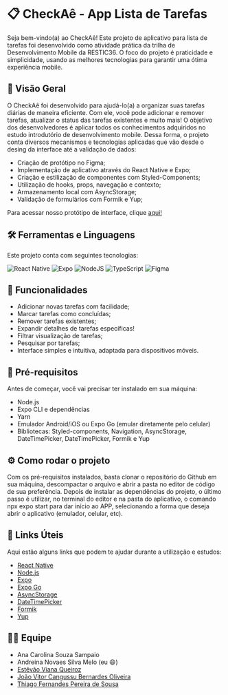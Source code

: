 # 📋 CheckAê - App Lista de Tarefas
Seja bem-vindo(a) ao CheckAê! Este projeto de aplicativo para lista de tarefas foi desenvolvido como atividade prática da trilha de Desenvolvimento Mobile da RESTIC36. O foco do projeto é praticidade e simplicidade, usando as melhores tecnologias para garantir uma ótima experiência mobile. 

## 🚀 Visão Geral
O CheckAê foi desenvolvido para ajudá-lo(a) a organizar suas tarefas diárias de maneira eficiente. Com ele, você pode adicionar e remover tarefas, atualizar o status das tarefas existentes e muito mais! O objetivo dos desenvolvedores é aplicar todos os conhecimentos adquiridos no estudo introdutório de desenvolvimento mobile. Dessa forma, o projeto conta diversos mecanismos e tecnologias aplicadas que vão desde o desing da interface até a validação de dados: 
- Criação de protótipo no Figma;
- Implementação de aplicativo através do React Native e Expo;
- Criação e estilização de componentes com Styled-Components;
- Utilização de hooks, props, navegação e contexto;
- Armazenamento local com AsyncStorage;
- Validação de formulários com Formik e Yup;

Para acessar nosso protótipo de interface, clique [aqui!](https://www.figma.com/design/j1o0oZpC8tPy8jPxu6TnXy/Lista-de-Tarefas---Andreina?node-id=0-1&t=lKGL6T6oB4nzuRA9-1)

## 🛠️ Ferramentas e Linguagens
Este projeto conta com seguintes tecnologias:

![React Native](https://img.shields.io/badge/react_native-%2320232a.svg?style=for-the-badge&logo=react&logoColor=%2361DAFB) 
![Expo](https://img.shields.io/badge/expo-1C1E24?style=for-the-badge&logo=expo&logoColor=#D04A37) 
![NodeJS](https://img.shields.io/badge/node.js-6DA55F?style=for-the-badge&logo=node.js&logoColor=white) 
![TypeScript](https://img.shields.io/badge/typescript-%23007ACC.svg?style=for-the-badge&logo=typescript&logoColor=white)
![Figma](https://img.shields.io/badge/figma-%23F24E1E.svg?style=for-the-badge&logo=figma&logoColor=white)

## 🎯 Funcionalidades
- Adicionar novas tarefas com facilidade;
- Marcar tarefas como concluídas;
- Remover tarefas existentes;
- Expandir detalhes de tarefas específicas!
- Filtrar visualização de tarefas;
- Pesquisar por tarefas;
- Interface simples e intuitiva, adaptada para dispositivos móveis.

## 🧩 Pré-requisitos
Antes de começar, você vai precisar ter instalado em sua máquina:

- Node.js 
- Expo CLI e dependências 
- Yarn
- Emulador Android/iOS ou Expo Go (emular diretamente pelo celular)
- Bibliotecas: Styled-components, Navigation, AsyncStorage, DateTimePicker, DateTimePicker, Formik e Yup

## ⚙️ Como rodar o projeto

Com os pré-requisitos instalados, basta clonar o repositório do Github em sua máquina, descompactar o arquivo e abrir a pasta no editor de código de sua preferência. Depois de instalar as dependências do projeto, o último passo é utilizar, no terminal do editor e na pasta do aplicativo, o comando npx expo start para dar início ao APP, selecionando a forma que deseja abrir o aplicativo (emulador, celular, etc).

## 🔗 Links Úteis

Aqui estão alguns links que podem te ajudar durante a utilização e estudos:

- [React Native](https://reactnative.dev/docs/getting-started)
- [Node.js](https://nodejs.org/en/)
- [Expo](https://docs.expo.dev/tutorial/create-your-first-app/)
- [Expo Go](https://expo.dev/go)
- [AsyncStorage](https://react-native-async-storage.github.io/async-storage/docs/install)
- [DateTimePicker](https://docs.expo.dev/versions/latest/sdk/date-time-picker/)
- [Formik](https://formik.org/docs/guides/react-native)
- [Yup](https://github.com/jquense/yup)

## 🧑‍💻 Equipe

- Ana Carolina Souza Sampaio
- Andreina Novaes Silva Melo (eu 😄)
- [Estêvão Viana Queiroz](https://github.com/Txtravos)
- [João Vitor Cangussu Bernardes Oliveira](https://github.com/jvcangussu)
- [Thiago Fernandes Pereira de Sousa](https://github.com/ThiagoFPSousa)

